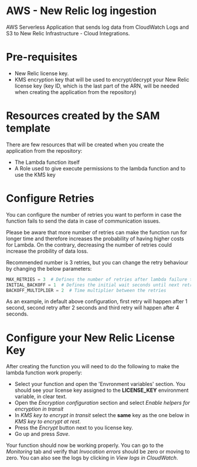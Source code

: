 # AWS - New Relic log ingestion

AWS Serverless Application that sends log data from CloudWatch Logs and S3 to New Relic Infrastructure - Cloud Integrations.

# Pre-requisites

- New Relic license key.
- KMS encryption key that will be used to encrypt/decrypt your New Relic license key (key ID, which is the last part of the ARN, will be needed when creating the application from the repository)

# Resources created by the SAM template

There are few resources that will be created when you create the application from the repository:

- The Lambda function itself
- A Role used to give execute permissions to the lambda function and to use the KMS key

# Configure Retries

You can configure the number of retries you want to perform in case the function fails to send the data in case of communication issues.

Please be aware that more number of retries can make the function run for longer time and therefore increases the probability of having higher costs for Lambda. On the contrary, decreasing the number of retries could increase the probility of data loss.

Recommended number is 3 retries, but you can change the retry behaviour by changing the below parameters: 

```python
MAX_RETRIES = 3  # Defines the number of retries after lambda failure to deliver data
INITIAL_BACKOFF = 1  # Defines the initial wait seconds until next retry is executed
BACKOFF_MULTIPLIER = 2  # Time multiplier between the retries 
```

As an example, in default above configuration, first retry will happen after 1 second, second retry after 2 seconds and third retry will happen after 4 seconds.


# Configure your New Relic License Key

After creating the function you will need to do the following to make the lambda function work properly:

- Select your function and open the 'Envronment variables' section. You should see your license key assigned to the **LICENSE_KEY** environment variable, in clear text.
- Open the *Encryption configuration* section and select *Enable helpers for encryption in transit*
- In *KMS key to encrypt in transit* select the **same** key as the one below in *KMS key to encrypt at rest*.
- Press the *Encrypt* button next to you license key.
- Go up and press *Save*.

Your function should now be working properly. You can go to the *Monitoring* tab and verify that *Invocation errors* should be 
zero or moving to zero. You can also see the logs by clicking in *View logs in CloudWatch*.